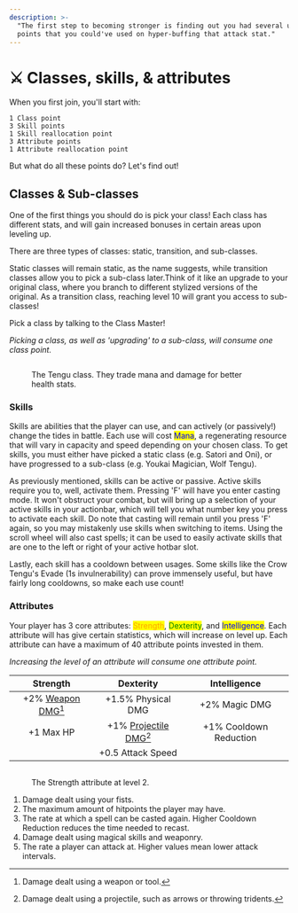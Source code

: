 ```yaml
---
description: >-
  "The first step to becoming stronger is finding out you had several unspent
  points that you could've used on hyper-buffing that attack stat."
---
```


# ⚔ Classes, skills, & attributes

When you first join, you'll start with:

```
1 Class point
3 Skill points
1 Skill reallocation point
3 Attribute points
1 Attribute reallocation point
```

But what do all these points do? Let's find out!

## Classes & Sub-classes

One of the first things you should do is pick your class! Each class has different stats, and will gain increased bonuses in certain areas upon leveling up.

There are three types of classes: static, transition, and sub-classes.

Static classes will remain static, as the name suggests, while transition classes allow you to pick a sub-class later.Think of it like an upgrade to your original class, where you branch to different stylized versions of the original. As a transition class, reaching level 10 will grant you access to sub-classes!

Pick a class by talking to the Class Master!

_Picking a class, as well as 'upgrading' to a sub-class, will consume one class point._

<figure><img src="https://files.gitbook.com/v0/b/gitbook-x-prod.appspot.com/o/spaces%2F9Rvj8NErmxKcRM2LPRy8%2Fuploads%2FYMqWpHriJVDIkDVEtBVV%2Ftengu.png?alt=media&#x26;token=ba28662c-8f5b-41d2-bc7e-927d8a61b9c8" alt=""><figcaption><p>The Tengu class. They trade mana and damage for better health stats.</p></figcaption></figure>

### Skills

Skills are abilities that the player can use, and can actively (or passively!) change the tides in battle. Each use will cost <mark style="color:blue;">Mana</mark>, a regenerating resource that will vary in capacity and speed depending on your chosen class. To get skills, you must either have picked a static class (e.g. Satori and Oni), or have progressed to a sub-class (e.g. Youkai Magician, Wolf Tengu).

As previously mentioned, skills can be active or passive. Active skills require you to, well, activate them. Pressing 'F' will have you enter casting mode. It won't obstruct your combat, but will bring up a selection of your active skills in your actionbar, which will tell you what number key you press to activate each skill. Do note that casting will remain until you press 'F' again, so you may mistakenly use skills when switching to items. Using the scroll wheel will also cast spells; it can be used to easily activate skills that are one to the left or right of your active hotbar slot.

Lastly, each skill has a cooldown between usages. Some skills like the Crow Tengu's Evade (1s invulnerability) can prove immensely useful, but have fairly long cooldowns, so make each use count!

### Attributes <a href="#attributes" id="attributes"></a>

Your player has 3 core attributes: <mark style="color:orange;">Strength</mark>, <mark style="color:green;">Dexterity</mark>, and <mark style="color:blue;">Intelligence</mark>. Each attribute will has give certain statistics, which will increase on level up. Each attribute can have a maximum of 40 attribute points invested in them.

_Increasing the level of an attribute will consume one attribute point._

|                 Strength                 |                   Dexterity                  |      Intelligence      |
| :--------------------------------------: | :------------------------------------------: | :--------------------: |
| +2% [Weapon DMG](#user-content-fn-1)[^1] |              +1.5% Physical DMG              |      +2% Magic DMG     |
|                 +1 Max HP                | +1% [Projectile DMG](#user-content-fn-2)[^2] | +1% Cooldown Reduction |
|                                          |               +0.5 Attack Speed              |                        |

<figure><img src="https://files.gitbook.com/v0/b/gitbook-x-prod.appspot.com/o/spaces%2F9Rvj8NErmxKcRM2LPRy8%2Fuploads%2FtRCWSOM3V3IpeOU3y6Ky%2Fimage.png?alt=media&#x26;token=78e8bb05-be81-45c3-8abb-a5b15294a6b7" alt=""><figcaption><p>The Strength attribute at level 2.</p></figcaption></figure>

1. Damage dealt using your fists.
2. The maximum amount of hitpoints the player may have.
3. The rate at which a spell can be casted again. Higher Cooldown Reduction reduces the time needed to recast.
4. Damage dealt using magical skills and weaponry.
5. The rate a player can attack at. Higher values mean lower attack intervals.

[^1]: Damage dealt using a weapon or tool.

[^2]: Damage dealt using a projectile, such as arrows or throwing tridents.
